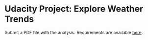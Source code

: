 # Udacity Project: Explore Weather Trends

Submit a PDF file with the analysis.  Requirements are available [here](https://review.udacity.com/#!/rubrics/1125/view).